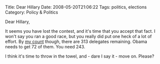 Title: Dear Hillary
Date: 2008-05-20T21:06:22
Tags: politics, elections
Category: Policy & Politics


Dear Hillary, 

It seems you have lost the contest, and it's time that you accept that fact. I won't say you ran a good race, but you really did put one heck of a lot of effort. By <a href="http://www.msnbc.msn.com/id/21660914">my count</a> though, there are 313 delegates remaining. Obama needs to get 72 of them. You need 243. 

I think it's time to throw in the towel, and - dare I say it - move on. Please?
